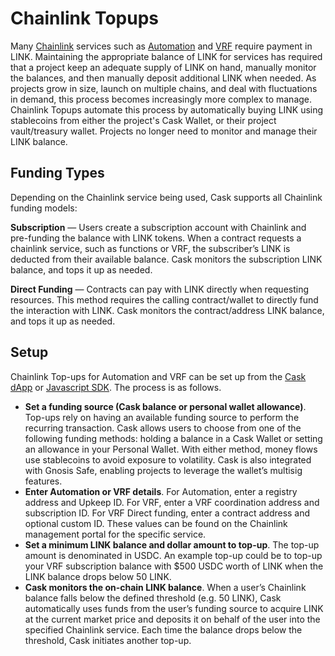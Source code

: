 # Chainlink Topups

Many [Chainlink](https://chain.link) services such as [Automation](https://chain.link/automation)
and [VRF](https://chain.link/vrf) require payment in LINK. Maintaining the
appropriate
balance of LINK for services has required that a project keep an adequate supply of LINK on hand, manually monitor
the balances, and then manually deposit additional LINK when needed. As projects grow in size, launch on multiple
chains, and deal with
fluctuations in demand, this process becomes increasingly more complex to manage. Chainlink Topups automate this process
by automatically buying LINK using stablecoins from either the project's Cask Wallet, or their project vault/treasury
wallet.
Projects no longer need to monitor and manage their LINK balance. 

## Funding Types

Depending on the Chainlink service being used, Cask supports all Chainlink funding models:

**Subscription** — Users create a subscription account with Chainlink and pre-funding the balance with LINK tokens. When
a
contract requests a chainlink service, such as functions or VRF, the subscriber’s LINK is deducted from their available
balance. Cask
monitors the subscription LINK balance, and tops it up as needed.

**Direct Funding** — Contracts can pay with LINK directly when requesting resources. This method requires the calling
contract/wallet to
directly
fund the interaction with LINK. Cask monitors the contract/address LINK balance, and tops it up as needed.

## Setup

Chainlink Top-ups for Automation and VRF can be set up from the [Cask dApp](https://app.cask.fi)
or [Javascript SDK](https://docs.cask.fi/developer-docs/javascript-sdk). The process is as follows.

* **Set a funding source (Cask balance or personal wallet allowance)**. Top-ups rely on having an available funding
  source to
  perform the recurring transaction. Cask allows users to choose from one of the following funding methods: holding a
  balance in a Cask Wallet or setting an allowance in your Personal Wallet. With either method, money flows use
  stablecoins to avoid exposure to volatility. Cask is also integrated with Gnosis Safe, enabling projects to leverage
  the
  wallet’s multisig features.
* **Enter Automation or VRF details**. For Automation, enter a registry address and Upkeep ID. For VRF, enter a VRF
  coordination address and subscription ID. For VRF Direct funding, enter a contract address and optional custom ID.
  These
  values can be found on the Chainlink management portal for the specific service.
* **Set a minimum LINK balance and dollar amount to top-up**. The top-up amount is denominated in USDC. An example
  top-up
  could be to top-up your VRF subscription balance with $500 USDC worth of LINK when the LINK balance drops below 50
  LINK.
* **Cask monitors the on-chain LINK balance**. When a user’s Chainlink balance falls below the defined threshold (e.g.
  50
  LINK), Cask automatically uses funds from the user’s funding source to acquire LINK at the current market price and
  deposits it on behalf of the user into the specified Chainlink service. Each time the balance drops below the
  threshold,
  Cask initiates another top-up.


